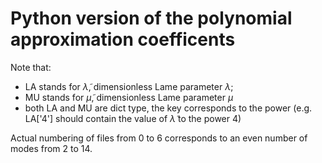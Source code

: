 # Python version of the polynomial approximation coefficents

Note that:
* LA stands for $\tilde{\lambda}$, dimensionless Lame parameter $\lambda$;
* MU stands for $\tilde{\mu}$, dimensionless Lame parameter $\mu$
* both LA and MU are dict type, the key corresponds to the power (e.g. LA['4'] should contain the value of $\tilde{\lambda}$ to the power 4)

Actual numbering of files from 0 to 6 corresponds to an even number of modes from 2 to 14.
